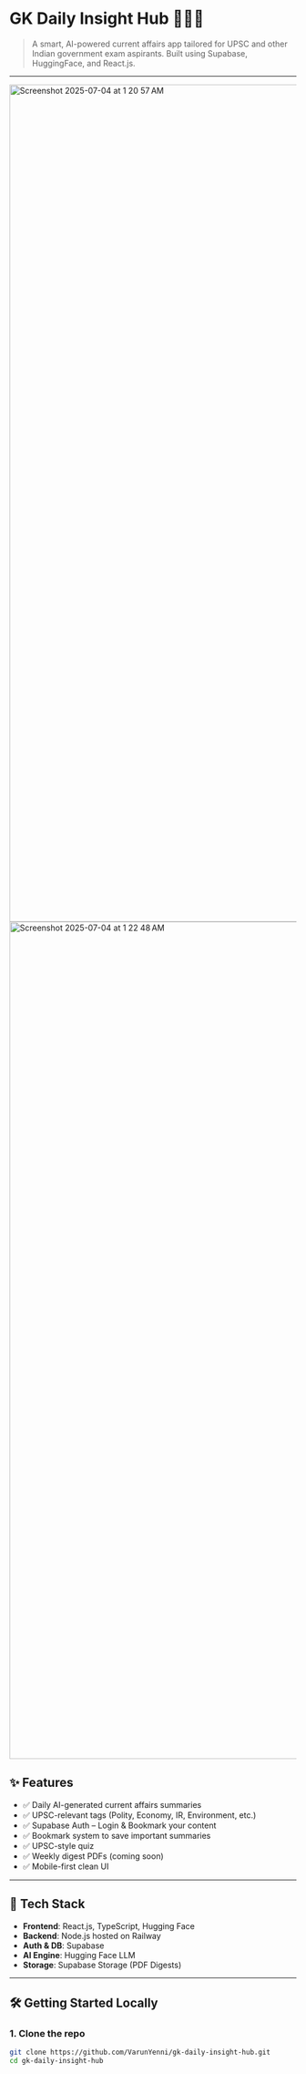 # GK Daily Insight Hub 🧠🇮🇳

> A smart, AI-powered current affairs app tailored for UPSC and other Indian government exam aspirants. Built using Supabase, HuggingFace, and React.js.

---
<img width="1470" alt="Screenshot 2025-07-04 at 1 20 57 AM" src="https://github.com/user-attachments/assets/6a3d2879-7d42-4dd8-b7c4-dfaff0895344" />
<img width="1470" alt="Screenshot 2025-07-04 at 1 22 48 AM" src="https://github.com/user-attachments/assets/0c0d2846-b6df-438b-b324-9d0d8e9de9a8" />


## ✨ Features

- ✅ Daily AI-generated current affairs summaries
- ✅ UPSC-relevant tags (Polity, Economy, IR, Environment, etc.)
- ✅ Supabase Auth – Login & Bookmark your content
- ✅ Bookmark system to save important summaries
- ✅ UPSC-style quiz
- ✅ Weekly digest PDFs (coming soon)
- ✅ Mobile-first clean UI

---

## 🧠 Tech Stack

- **Frontend**: React.js, TypeScript, Hugging Face
- **Backend**: Node.js hosted on Railway
- **Auth & DB**: Supabase
- **AI Engine**: Hugging Face LLM
- **Storage**: Supabase Storage (PDF Digests)

---

## 🛠 Getting Started Locally

### 1. Clone the repo

```bash
git clone https://github.com/VarunYenni/gk-daily-insight-hub.git
cd gk-daily-insight-hub
